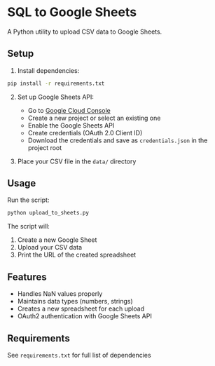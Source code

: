 # SQL to Google Sheets

A Python utility to upload CSV data to Google Sheets.

## Setup

1. Install dependencies:
```bash
pip install -r requirements.txt
```

2. Set up Google Sheets API:
   - Go to [Google Cloud Console](https://console.cloud.google.com/)
   - Create a new project or select an existing one
   - Enable the Google Sheets API
   - Create credentials (OAuth 2.0 Client ID)
   - Download the credentials and save as `credentials.json` in the project root

3. Place your CSV file in the `data/` directory

## Usage

Run the script:
```bash
python upload_to_sheets.py
```

The script will:
1. Create a new Google Sheet
2. Upload your CSV data
3. Print the URL of the created spreadsheet

## Features

- Handles NaN values properly
- Maintains data types (numbers, strings)
- Creates a new spreadsheet for each upload
- OAuth2 authentication with Google Sheets API

## Requirements

See `requirements.txt` for full list of dependencies 